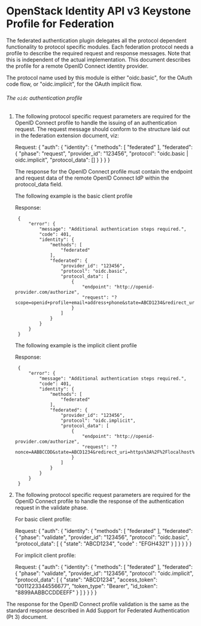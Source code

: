OpenStack Identity API v3 Keystone Profile for Federation
=====================================================

The federated authentication plugin delegates all the protocol dependent
functionality to protocol specific modules. Each federation protocol
needs a profile to describe the required request and response messages.
Note that this is independent of the actual implementation.
This document describes the profile for a remote OpenID Connect identity
provider.

The protocol name used by this module is either "oidc.basic", for the OAuth code
flow, or "oidc.implicit", for the OAuth implicit flow.

###### The `oidc` authentication profile

1. The following protocol specific request parameters are required for the OpenID
   Connect profile to handle the issuing of an authentication request.
   The request message should conform to the structure laid out in the federation
   extension document, viz:

	Request:
		{
			"auth": {
				"identity": {
					"methods": [
						"federated"
					],
					"federated": {
						"phase": "request",
						"provider_id": "123456",
						"protocol": "oidc.basic | oidc.implicit",
						"protocol_data": []
					}
				}
			}
		}

    The response for the OpenID Connect profile must contain the endpoint and
	request data of the remote OpenID Connect IdP within the protocol_data field.

	The following example is the basic client profile

	Response:

		{
			"error": {
				"message": "Additional authentication steps required.",
				"code": 401,
				"identity": {
					"methods": [
						"federated"
					],
					"federated": {
						"provider_id": "123456",
						"protocol": "oidc.basic",
						"protocol_data": [
							{
								"endpoint": "http://openid-provider.com/authorize",
								"request": "?scope=openid+profile+email+address+phone&state=ABCD1234&redirect_uri=https%3A%2F%2Flocalhost%3A8080%2F&response_type=code&client_id=654321"
							}
						]
					}
				}
			}
		}

	The following example is the implicit client profile

	Response:

		{
			"error": {
				"message": "Additional authentication steps required.",
				"code": 401,
				"identity": {
					"methods": [
						"federated"
					],
					"federated": {
						"provider_id": "123456",
						"protocol": "oidc.implicit",
						"protocol_data": [
							{
								"endpoint": "http://openid-provider.com/authorize",
								"request": "?nonce=AABBCCDD&state=ABCD1234&redirect_uri=https%3A%2F%2Flocalhost%3A8080%2F&response_type=id_token+token&client_id=654321&scope=openid+profile+email+address+phone"
							}
						]
					}
				}
			}
		}

2. The following protocol specific request parameters are required for the OpenID
   Connect profile to handle the response of the authentication request in the
   validate phase.

	For basic client profile:

	Request:
		{
			"auth": {
				"identity": {
					"methods": [
						"federated"
					],
					"federated": {
						"phase": "validate",
						"provider_id": "123456",
						"protocol": "oidc.basic",
						"protocol_data":
							[
								{
									"state": "ABCD1234",
									"code" : "EFGH4321"
								}
							]
					}
				}
			}
		}


	For implicit client profile:

	Request:
		{
			"auth": {
				"identity": {
					"methods": [
						"federated"
					],
					"federated": {
						"phase": "validate",
						"provider_id": "123456",
						"protocol": "oidc.implicit",
						"protocol_data":
							[
								{
									"state": "ABCD1234",
									"access_token": "0011223344556677",
									"token_type": "Bearer",
									"id_token": "8899AABBCCDDEEFF"
								}
							]
					}
				}
			}
		}

The response for the OpenID Connect profile validation is the same as the
	standard response described in Add Support for Federated Authentication (Pt 3)
	document.


